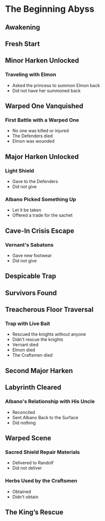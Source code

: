 # The Beginning Abyss

## Awakening

## Fresh Start

## Minor Harken Unlocked

### Traveling with Elmon

* Asked the princess to summon Elmon back
* Did not have her summoned back

## Warped One Vanquished

### First Battle with a Warped One

* No one was killed or injured
* The Defenders died
* Elmon was wounded

## Major Harken Unlocked

### Light Shield

* Gave to the Defenders
* Did not give

### Albano Picked Something Up

* Let it be taken
* Offered a trade for the sachet

## Cave-In Crisis Escape

### Vernant's Sabatons

* Gave new footwear
* Did not give

## Despicable Trap

## Survivors Found

## Treacherous Floor Traversal

### Trap with Live Bait

* Rescued the knights without anyone
* Didn't rescue the knights
* Vernant died
* Elmon died
* The Craftsmen died

## Second Major Harken

## Labyrinth Cleared

### Albano's Relationship with His Uncle

* Reconciled
* Sent Albano Back to the Surface
* Did nothing

## Warped Scene

### Sacred Shield Repair Materials

* Delivered to Randolf
* Did not deliver

### Herbs Used by the Craftsmen

* Obtained
* Didn't obtain

## The King’s Rescue